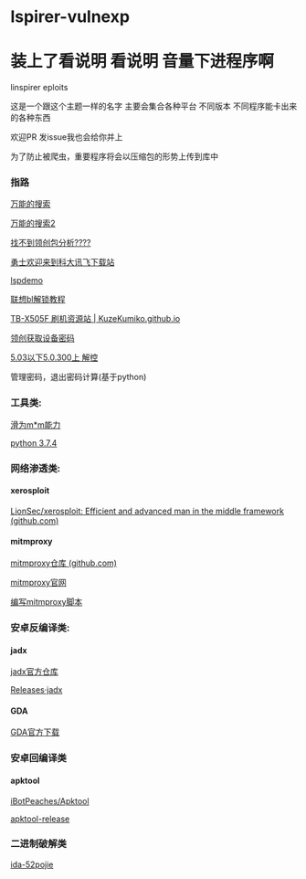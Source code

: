 # lspirer-vulnexp

# 装上了看说明 看说明 音量下进程序啊


linspirer eploits

这是一个跟这个主题一样的名字 主要会集合各种平台 不同版本 不同程序能卡出来的各种东西

欢迎PR 发issue我也会给你并上

为了防止被爬虫，重要程序将会以压缩包的形势上传到库中

### 指路

[万能的搜索](https://github.com/search?q=linspirer)

[万能的搜索2](https://baidu.com)

[找不到领创包分析????](https://github.com/F-Unction/LinspirerAppStoreEnumerator)

[勇士欢迎来到科大讯飞下载站](https://github.com/ljlVink/magisk-root.github.io)

[lspdemo](https://youngtoday.github.io/)

[联想bl解锁教程](https://github.com/YoungToday/Lenovotabunlock)

[TB-X505F 刷机资源站 | KuzeKumiko.github.io](https://kuzekumiko.github.io/)

[领创获取设备密码](https://github.com/KuzeKumiko/Lenovo_tb_x505f_StudyNM/raw/main/getpwd.exe)

[5.03以下5.0.300上 解控](https://github.com/YoungToday/rc)

管理密码，退出密码计算(基于python)

### 工具类:

[滑为m*m能力](https://developer.huawei.com/consumer/cn/hms/right-sign/)

[python 3.7.4](https://www.python.org/downloads/release/python-374/)

### 网络渗透类:

#### xerosploit

[LionSec/xerosploit: Efficient and advanced man in the middle framework (github.com)](https://github.com/LionSec/xerosploit)

#### mitmproxy

[mitmproxy仓库 (github.com)](https://github.com/mitmproxy/mitmproxy)

[mitmproxy官网](https://www.mitmproxy.org/)

[编写mitmproxy脚本](https://blog.csdn.net/qianwenjun_19930314/article/details/88227335)

### 安卓反编译类:

#### jadx

[jadx官方仓库](https://github.com/skylot/jadx)

[Releases·jadx](https://github.com/skylot/jadx/releases/)

#### GDA

[GDA官方下载](https://github.com/charles2gan/GDA-android-reversing-Tool/releases)

### 安卓回编译类

#### apktool

[iBotPeaches/Apktool](https://github.com/iBotPeaches/Apktool)

[apktool-release](https://github.com/iBotPeaches/Apktool/releases)

### 二进制破解类

[ida-52pojie](https://down.52pojie.cn/Tools/Disassemblers/IDA.txt)

